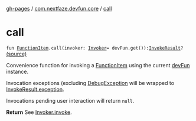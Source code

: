 [gh-pages](../index.md) / [com.nextfaze.devfun.core](index.md) / [call](./call.md)

# call

`fun `[`FunctionItem`](../com.nextfaze.devfun.function/-function-item/index.md)`.call(invoker: `[`Invoker`](../com.nextfaze.devfun.invoke/-invoker/index.md)` = devFun.get()): `[`InvokeResult`](../com.nextfaze.devfun.function/-invoke-result/index.md)`?` [(source)](https://github.com/NextFaze/dev-fun/tree/master/devfun/src/main/java/com/nextfaze/devfun/core/Extensions.kt#L17)

Convenience function for invoking a [FunctionItem](../com.nextfaze.devfun.function/-function-item/index.md) using the current [devFun](dev-fun.md) instance.

Invocation exceptions (excluding [DebugException](../com.nextfaze.devfun/-debug-exception/index.md) will be wrapped to [InvokeResult.exception](../com.nextfaze.devfun.function/-invoke-result/exception.md).

Invocations pending user interaction will return `null`.

**Return**
See [Invoker.invoke](../com.nextfaze.devfun.invoke/-invoker/invoke.md).

